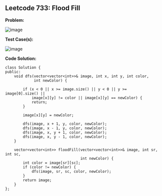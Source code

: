 ## **Leetcode 733: Flood Fill** ##

**Problem:**


![image](https://github.com/user-attachments/assets/8dd0f7b1-cb65-49cc-adea-d91aafc5ce64)



**Test Case(s):**


![image](https://github.com/user-attachments/assets/cfd16c95-41bf-4df2-824a-aefd525c9baf)



**Code Solution:**

```
class Solution {
public:
    void dfs(vector<vector<int>>& image, int x, int y, int color,
             int newColor) {

        if (x < 0 || x >= image.size() || y < 0 || y >= image[0].size() ||
            image[x][y] != color || image[x][y] == newColor) {
            return;
        }

        image[x][y] = newColor;

        dfs(image, x + 1, y, color, newColor);
        dfs(image, x - 1, y, color, newColor);
        dfs(image, x, y + 1, color, newColor);
        dfs(image, x, y - 1, color, newColor);
    }

    vector<vector<int>> floodFill(vector<vector<int>>& image, int sr, int sc,
                                  int newColor) {
        int color = image[sr][sc];
        if (color != newColor) {
            dfs(image, sr, sc, color, newColor);
        }
        return image;
    }
};
```
